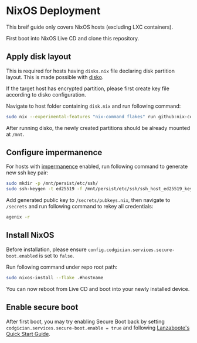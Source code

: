 # NixOS Deployment

This breif guide only covers NixOS hosts (excluding LXC containers).

First boot into NixOS Live CD and clone this repository.

## Apply disk layout

This is required for hosts having `disks.nix` file declaring disk partition layout. This is made possible with [disko](https://github.com/nix-community/disko).

If the target host has encrypted partition, please first create key file according to disko configuration.

Navigate to host folder containing `disk.nix` and run following command:

```bash
sudo nix --experimental-features "nix-command flakes" run github:nix-community/disko -- --mode disko ./disks.nix
```

After running disko, the newly created partitions should be already mounted at `/mnt`.

## Configure impermanence

For hosts with [impermanence](https://github.com/nix-community/impermanence) enabled, run following command to generate new ssh key pair:

```bash
sudo mkdir -p /mnt/persist/etc/ssh/
sudo ssh-keygen -t ed25519 -f /mnt/persist/etc/ssh/ssh_host_ed25519_key -C ""
```

Add generated public key to `/secrets/pubkeys.nix`, then navigate to `/secrets` and run following command to rekey all credentials:

```bash
agenix -r
```

## Install NixOS

Before installation, please ensure `config.codgician.services.secure-boot.enabled` is set to `false`.

Run following command under repo root path:

```bash
sudo nixos-install --flake .#hostname
```

You can now reboot from Live CD and boot into your newly installed device.

## Enable secure boot

After first boot, you may try enabling Secure Boot back by setting `codgician.services.secure-boot.enable = true` and following [Lanzaboote's Quick Start Guide](https://github.com/nix-community/lanzaboote/blob/master/docs/QUICK_START.md).
